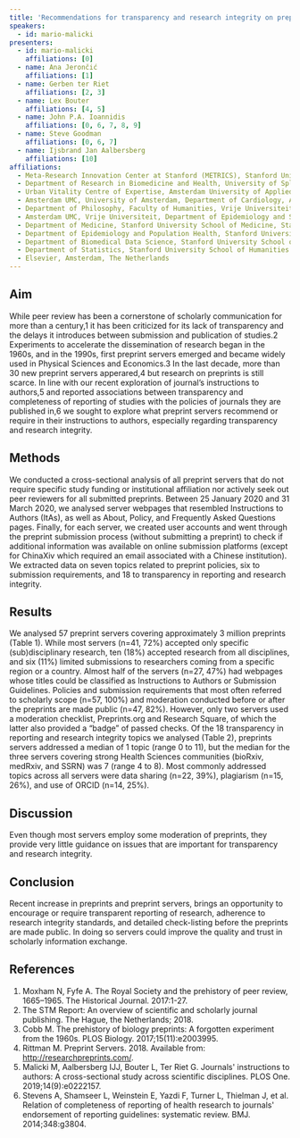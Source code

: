```yaml
---
title: 'Recommendations for transparency and research integrity on preprint servers: a cross-sectional study across disciplines'
speakers:
  - id: mario-malicki
presenters:
  - id: mario-malicki
    affiliations: [0]
  - name: Ana Jerončić
    affiliations: [1]
  - name: Gerben ter Riet
    affiliations: [2, 3]
  - name: Lex Bouter
    affiliations: [4, 5]
  - name: John P.A. Ioannidis
    affiliations: [0, 6, 7, 8, 9]
  - name: Steve Goodman
    affiliations: [0, 6, 7]
  - name: Ijsbrand Jan Aalbersberg
    affiliations: [10]
affiliations:
  - Meta-Research Innovation Center at Stanford (METRICS), Stanford University, Stanford, CA, USA
  - Department of Research in Biomedicine and Health, University of Split School of Medicine, Split, Croatia
  - Urban Vitality Centre of Expertise, Amsterdam University of Applied Sciences, Amsterdam, The Netherlands
  - Amsterdam UMC, University of Amsterdam, Department of Cardiology, Amsterdam, The Netherlands
  - Department of Philosophy, Faculty of Humanities, Vrije Universiteit, Amsterdam, The Netherlands
  - Amsterdam UMC, Vrije Universiteit, Department of Epidemiology and Statistics, Amsterdam, The Netherlands
  - Department of Medicine, Stanford University School of Medicine, Stanford, California, USA
  - Department of Epidemiology and Population Health, Stanford University School of Medicine, Stanford, California, USA
  - Department of Biomedical Data Science, Stanford University School of Medicine, Stanford, California, USA
  - Department of Statistics, Stanford University School of Humanities and Sciences, Stanford, California, USA
  - Elsevier, Amsterdam, The Netherlands
---
```


## Aim

While peer review has been a cornerstone of scholarly communication for more than a century,1 it has been criticized for its lack of transparency and the delays it introduces between submission and publication of studies.2 Experiments to accelerate the dissemination of research began in the 1960s, and in the 1990s, first preprint servers emerged and became widely used in Physical Sciences and Economics.3 In the last decade, more than 30 new preprint servers apperared,4 but research on preprints is still scarce. In line with our recent exploration of journal’s instructions to authors,5 and reported associations between transparency and completeness of reporting of studies with the policies of journals they are published in,6 we sought to explore what preprint servers recommend or require in their instructions to authors, especially regarding transparency and research integrity.

## Methods

We conducted a cross-sectional analysis of all preprint servers that do not require specific study funding or institutional affiliation nor actively seek out peer reviewers for all submitted preprints. Between 25 January 2020 and 31 March 2020, we analysed server webpages that resembled Instructions to Authors (ItAs), as well as About, Policy, and Frequently Asked Questions pages. Finally, for each server, we created user accounts and went through the preprint submission process (without submitting a preprint) to check if additional information was available on online submission platforms (except for ChinaXiv which required an email associated with a Chinese institution). We extracted data on seven topics related to preprint policies, six to submission requirements, and 18 to transparency in reporting and research integrity.

## Results

We analysed 57 preprint servers covering approximately 3 million preprints (Table 1). While most servers (n=41, 72%) accepted only specific (sub)disciplinary research, ten (18%) accepted research from all disciplines, and six (11%) limited submissions to researchers coming from a specific region or a country. Almost half of the servers (n=27, 47%) had webpages whose titles could be classified as Instructions to Authors or Submission Guidelines. Policies and submission requirements that most often referred to scholarly scope (n=57, 100%) and moderation conducted before or after the preprints are made public (n=47, 82%). However, only two servers used a moderation checklist, Preprints.org and Research Square, of which the latter also provided a “badge” of passed checks. Of the 18 transparency in reporting and research integrity topics we analysed (Table 2), preprints servers addressed a median of 1 topic (range 0 to 11), but the median for the three servers covering strong Health Sciences communities (bioRxiv, medRxiv, and SSRN) was 7 (range 4 to 8). Most commonly addressed topics across all servers were data sharing (n=22, 39%), plagiarism (n=15, 26%), and use of ORCID (n=14, 25%).

## Discussion

Even though most servers employ some moderation of preprints, they provide very little guidance on issues that are important for transparency and research integrity.

## Conclusion

Recent increase in preprints and preprint servers, brings an opportunity to encourage or require transparent reporting of research, adherence to research integrity standards, and detailed check-listing before the preprints are made public. In doing so servers could improve the quality and trust in scholarly information exchange.

## References

1. Moxham N, Fyfe A. The Royal Society and the prehistory of peer review, 1665–1965. The Historical Journal. 2017:1-27.
2. The STM Report: An overview of scientific and scholarly journal publishing. The Hague, the Netherlands; 2018.
3. Cobb M. The prehistory of biology preprints: A forgotten experiment from the 1960s. PLOS Biology. 2017;15(11):e2003995.
4. Rittman M. Preprint Servers. 2018. Available from: http://researchpreprints.com/.
5. Malicki M, Aalbersberg IJJ, Bouter L, Ter Riet G. Journals' instructions to authors: A cross-sectional study across scientific disciplines. PLOS One. 2019;14(9):e0222157.
6. Stevens A, Shamseer L, Weinstein E, Yazdi F, Turner L, Thielman J, et al. Relation of completeness of reporting of health research to journals' endorsement of reporting guidelines: systematic review. BMJ. 2014;348:g3804.

